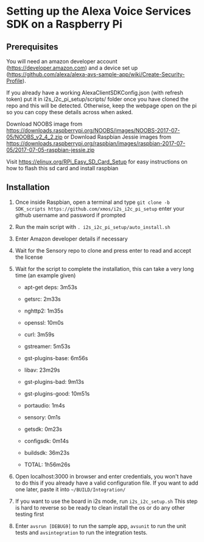 # Setting up the Alexa Voice Services SDK on a Raspberry Pi

## Prerequisites
You will need an amazon developer account (https://developer.amazon.com) and a device set up (https://github.com/alexa/alexa-avs-sample-app/wiki/Create-Security-Profile).

If you already have a working AlexaClientSDKConfig.json (with refresh token)
put it in i2s_i2c_pi_setup/scripts/ folder once you have cloned the repo and this will be detected.
Otherwise, keep the webpage open on the pi so you can copy these details across when asked.

Download NOOBS image from https://downloads.raspberrypi.org/NOOBS/images/NOOBS-2017-07-05/NOOBS_v2_4_2.zip
or
Download Raspbian Jessie images from https://downloads.raspberrypi.org/raspbian/images/raspbian-2017-07-05/2017-07-05-raspbian-jessie.zip

Visit https://elinux.org/RPi_Easy_SD_Card_Setup for easy instructions on how to flash this sd card and install raspbian

## Installation
1. Once inside Raspbian, open a terminal and type `git clone -b SDK_scripts https://github.com/xmos/i2s_i2c_pi_setup`
enter your github username and password if prompted

2. Run the main script with `. i2s_i2c_pi_setup/auto_install.sh`

3. Enter Amazon developer details if necessary

4. Wait for the Sensory repo to clone and press enter to read and accept the license

5. Wait for the script to complete the installation, this can take a very long time (an example given)
   - apt-get deps: 3m53s
   - getsrc: 2m33s
   - nghttp2: 1m35s
   - openssl: 10m0s
   - curl: 3m59s
   - gstreamer: 5m53s
   - gst-plugins-base: 6m56s
   - libav: 23m29s
   - gst-plugins-bad: 9m13s
   - gst-plugins-good: 10m51s
   - portaudio: 1m4s
   - sensory: 0m1s
   - getsdk: 0m23s
   - configsdk: 0m14s
   - buildsdk: 36m23s

   - TOTAL: 1h56m26s

6. Open localhost:3000 in browser and enter credentials, you won't have to do this if you already have a valid configuration file.
If you want to add one later, paste it into `~/BUILD/Integration/`

7. If you want to use the board in i2s mode, run `i2s_i2c_setup.sh`
This step is hard to reverse so be ready to clean install the os or do any other testing first

8. Enter `avsrun [DEBUG9]` to run the sample app, `avsunit` to run the unit tests and `avsintegration` to run the integration tests.
